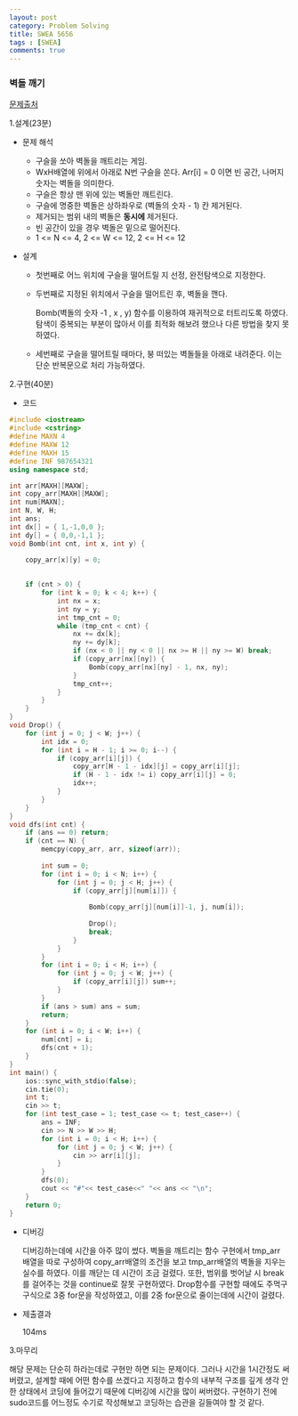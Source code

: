 ```yaml
---
layout: post
category: Problem Solving
title: SWEA 5656 
tags : [SWEA]
comments: true
---
```

### 벽돌 깨기
[문제출처](https://swexpertacademy.com/main/code/problem/problemDetail.do?contestProbId=AWXRQm6qfL0DFAUo)

1.설계(23분)

  - 문제 해석
  
    - 구슬을 쏘아 벽돌을 깨트리는 게임.
    - WxH배열에 위에서 아래로 N번 구슬을 쏜다. Arr[i] = 0 이면 빈 공간, 나머지 숫자는 벽돌을 의미한다.
    - 구슬은 항상 맨 위에 있는 벽돌만 깨트린다.
    - 구슬에 명중한 벽돌은 상하좌우로 (벽돌의 숫자 - 1) 칸 제거된다.
    - 제거되는 범위 내의 벽돌은 **동시에** 제거된다.
    - 빈 공간이 있을 경우 벽돌은 밑으로 떨어진다.
    - 1 <= N <= 4, 2 <= W <= 12, 2 <= H <= 12
  
  - 설계
  
    - 첫번째로 어느 위치에 구슬을 떨어트릴 지 선정, 완전탐색으로 지정한다.
    - 두번째로 지정된 위치에서 구슬을 떨어트린 후, 벽돌을 깬다.
      
      Bomb(벽돌의 숫자 -1 , x , y) 함수를 이용하여 재귀적으로 터트리도록 하였다. 탐색이 중복되는 부분이 많아서 이를 최적화 해보려 했으나
      다른 방법을 찾지 못하였다.
      
    - 세번째로 구슬을 떨어트릴 때마다, 붕 떠있는 벽돌들을 아래로 내려준다. 이는 단순 반복문으로 처리 가능하였다.
    
    
2.구현(40분)

  - 코드
  
```cpp
#include <iostream>
#include <cstring>
#define MAXN 4
#define MAXW 12
#define MAXH 15
#define INF 987654321
using namespace std;

int arr[MAXH][MAXW];
int copy_arr[MAXH][MAXW];
int num[MAXN];
int N, W, H;
int ans;
int dx[] = { 1,-1,0,0 };
int dy[] = { 0,0,-1,1 };
void Bomb(int cnt, int x, int y) {
	
	copy_arr[x][y] = 0;
	

	if (cnt > 0) {
		for (int k = 0; k < 4; k++) {
			int nx = x;
			int ny = y;
			int tmp_cnt = 0;
			while (tmp_cnt < cnt) {
				nx += dx[k];
				ny += dy[k];
				if (nx < 0 || ny < 0 || nx >= H || ny >= W) break;
				if (copy_arr[nx][ny]) {
					Bomb(copy_arr[nx][ny] - 1, nx, ny);
				}
				tmp_cnt++;
			}
		}
	}
}
void Drop() {
	for (int j = 0; j < W; j++) {
		int idx = 0;
		for (int i = H - 1; i >= 0; i--) {
			if (copy_arr[i][j]) {
				copy_arr[H - 1 - idx][j] = copy_arr[i][j];
				if (H - 1 - idx != i) copy_arr[i][j] = 0;
				idx++;
			}
		}
	}
}
void dfs(int cnt) {
	if (ans == 0) return;
	if (cnt == N) {
		memcpy(copy_arr, arr, sizeof(arr));
		
		int sum = 0;
		for (int i = 0; i < N; i++) {
			for (int j = 0; j < H; j++) {
				if (copy_arr[j][num[i]]) {
		
					Bomb(copy_arr[j][num[i]]-1, j, num[i]);
					
					Drop();
					break;
				}
			}
		}
		for (int i = 0; i < H; i++) {
			for (int j = 0; j < W; j++) {
				if (copy_arr[i][j]) sum++;
			}
		}
		if (ans > sum) ans = sum;
		return;
	}
	for (int i = 0; i < W; i++) {
		num[cnt] = i;
		dfs(cnt + 1);
	}
}
int main() {
	ios::sync_with_stdio(false);
	cin.tie(0);
	int t;
	cin >> t;
	for (int test_case = 1; test_case <= t; test_case++) {
		ans = INF;
		cin >> N >> W >> H;
		for (int i = 0; i < H; i++) {
			for (int j = 0; j < W; j++) {
				cin >> arr[i][j];
			}
		}
		dfs(0);
		cout << "#"<< test_case<<" "<< ans << "\n";
	}
	return 0;
}
```
  - 디버깅
  
    디버깅하는데에 시간을 아주 많이 썼다. 벽돌을 깨트리는 함수 구현에서 tmp_arr 배열을 따로 구성하여 copy_arr배열의 조건을 보고 tmp_arr배열의
    벽돌을 지우는 실수를 하였다. 이를 깨닫는 데 시간이 조금 걸렸다. 또한, 범위를 벗어날 시 break를 걸어주는 것을 continue로 잘못 구현하였다.
    Drop함수를 구현할 때에도 주먹구구식으로 3중 for문을 작성하였고, 이를 2중 for문으로 줄이는데에 시간이 걸렸다.
    
  - 제출결과

    104ms

3.마무리

해당 문제는 단순히 하라는데로 구현만 하면 되는 문제이다. 그러나 시간을 1시간정도 써버렸고, 설계할 때에 어떤 함수를 쓰겠다고 지정하고
함수의 내부적 구조를 깊게 생각 안한 상태에서 코딩에 들어갔기 때문에 디버깅에 시간을 많이 써버렸다. 구현하기 전에 sudo코드를 어느정도 수기로
작성해보고 코딩하는 습관을 길들여야 할 것 같다.
